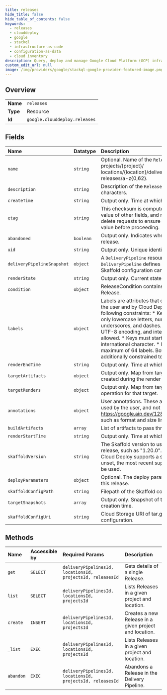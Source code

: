```yaml
---
title: releases
hide_title: false
hide_table_of_contents: false
keywords:
  - releases
  - clouddeploy
  - google    
  - stackql
  - infrastructure-as-code
  - configuration-as-data
  - cloud inventory
description: Query, deploy and manage Google Cloud Platform (GCP) infrastructure and resources using SQL
custom_edit_url: null
image: /img/providers/google/stackql-google-provider-featured-image.png
---
```

  
    

## Overview
<table><tbody>
<tr><td><b>Name</b></td><td><code>releases</code></td></tr>
<tr><td><b>Type</b></td><td>Resource</td></tr>
<tr><td><b>Id</b></td><td><code>google.clouddeploy.releases</code></td></tr>
</tbody></table>

## Fields
| Name | Datatype | Description |
|:-----|:---------|:------------|
| `name` | `string` | Optional. Name of the `Release`. Format is projects/&#123;project&#125;/ locations/&#123;location&#125;/deliveryPipelines/&#123;deliveryPipeline&#125;/ releases/a-z&#123;0,62&#125;. |
| `description` | `string` | Description of the `Release`. Max length is 255 characters. |
| `createTime` | `string` | Output only. Time at which the `Release` was created. |
| `etag` | `string` | This checksum is computed by the server based on the value of other fields, and may be sent on update and delete requests to ensure the client has an up-to-date value before proceeding. |
| `abandoned` | `boolean` | Output only. Indicates whether this is an abandoned release. |
| `uid` | `string` | Output only. Unique identifier of the `Release`. |
| `deliveryPipelineSnapshot` | `object` | A `DeliveryPipeline` resource in the Cloud Deploy API. A `DeliveryPipeline` defines a pipeline through which a Skaffold configuration can progress. |
| `renderState` | `string` | Output only. Current state of the render operation. |
| `condition` | `object` | ReleaseCondition contains all conditions relevant to a Release. |
| `labels` | `object` | Labels are attributes that can be set and used by both the user and by Cloud Deploy. Labels must meet the following constraints: * Keys and values can contain only lowercase letters, numeric characters, underscores, and dashes. * All characters must use UTF-8 encoding, and international characters are allowed. * Keys must start with a lowercase letter or international character. * Each resource is limited to a maximum of 64 labels. Both keys and values are additionally constrained to be &lt;= 128 bytes. |
| `renderEndTime` | `string` | Output only. Time at which the render completed. |
| `targetArtifacts` | `object` | Output only. Map from target ID to the target artifacts created during the render operation. |
| `targetRenders` | `object` | Output only. Map from target ID to details of the render operation for that target. |
| `annotations` | `object` | User annotations. These attributes can only be set and used by the user, and not by Cloud Deploy. See https://google.aip.dev/128#annotations for more details such as format and size limitations. |
| `buildArtifacts` | `array` | List of artifacts to pass through to Skaffold command. |
| `renderStartTime` | `string` | Output only. Time at which the render began. |
| `skaffoldVersion` | `string` | The Skaffold version to use when operating on this release, such as "1.20.0". Not all versions are valid; Cloud Deploy supports a specific set of versions. If unset, the most recent supported Skaffold version will be used. |
| `deployParameters` | `object` | Optional. The deploy parameters to use for all targets in this release. |
| `skaffoldConfigPath` | `string` | Filepath of the Skaffold config inside of the config URI. |
| `targetSnapshots` | `array` | Output only. Snapshot of the targets taken at release creation time. |
| `skaffoldConfigUri` | `string` | Cloud Storage URI of tar.gz archive containing Skaffold configuration. |
## Methods
| Name | Accessible by | Required Params | Description |
|:-----|:--------------|:----------------|:------------|
| `get` | `SELECT` | `deliveryPipelinesId, locationsId, projectsId, releasesId` | Gets details of a single Release. |
| `list` | `SELECT` | `deliveryPipelinesId, locationsId, projectsId` | Lists Releases in a given project and location. |
| `create` | `INSERT` | `deliveryPipelinesId, locationsId, projectsId` | Creates a new Release in a given project and location. |
| `_list` | `EXEC` | `deliveryPipelinesId, locationsId, projectsId` | Lists Releases in a given project and location. |
| `abandon` | `EXEC` | `deliveryPipelinesId, locationsId, projectsId, releasesId` | Abandons a Release in the Delivery Pipeline. |

